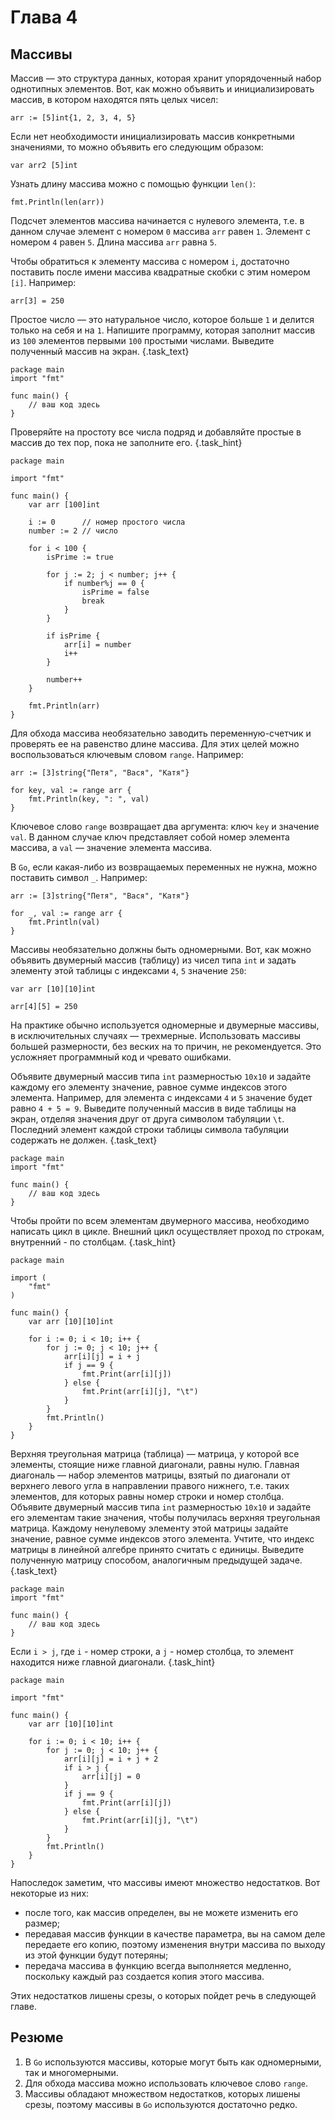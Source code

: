 # Глава 4 
## Массивы
Массив — это структура данных, которая хранит упорядоченный набор однотипных элементов. Вот, как можно объявить и инициализировать массив, в котором находятся пять целых чисел: 

```golang
arr := [5]int{1, 2, 3, 4, 5} 
```

Если нет необходимости инициализировать массив конкретными значениями, то можно объявить его следующим образом: 

```golang
var arr2 [5]int 
```

Узнать длину массива можно с помощью функции `len()`:

```golang
fmt.Println(len(arr))
```

Подсчет элементов массива начинается с нулевого элемента, т.е. в данном случае элемент с номером `0` массива `arr` равен `1`. Элемент с номером `4` равен `5`. Длина массива `arr` равна `5`.

Чтобы обратиться к элементу массива с номером `i`, достаточно поставить после имени массива квадратные скобки с этим номером `[i]`. Например: 
```golang
arr[3] = 250 
``` 
Простое число — это натуральное число, которое больше `1` и делится только на себя и на `1`. Напишите программу, которая заполнит массив из `100` элементов первыми `100` простыми числами. Выведите полученный массив на экран. {.task_text}

```golang {.task_source #golang_chapter_0040_task_0010}
package main
import "fmt"

func main() {
	// ваш код здесь
}
```  

Проверяйте на простоту все числа подряд и добавляйте простые в массив до тех пор, пока не заполните его. {.task_hint}

``` golang {.task_answer}
package main

import "fmt"

func main() {
	var arr [100]int

	i := 0      // номер простого числа
	number := 2 // число

	for i < 100 {
		isPrime := true

		for j := 2; j < number; j++ {
			if number%j == 0 {
				isPrime = false
                break
			}
		}

		if isPrime {
			arr[i] = number
			i++
		}

		number++
	}

	fmt.Println(arr)
}
```

Для обхода массива необязательно заводить переменную-счетчик и проверять ее на равенство длине массива. Для этих целей можно воспользоваться ключевым словом `range`. Например: 

```golang 
arr := [3]string{"Петя", "Вася", "Катя"}

for key, val := range arr {
    fmt.Println(key, ": ", val)
}
```

Ключевое слово `range` возвращает два аргумента: ключ `key` и значение `val`. В данном случае ключ представляет собой номер элемента массива, а `val` — значение элемента массива.

В `Go`, если какая-либо из возвращаемых переменных не нужна, можно поставить символ `_`. Например:

```golang 
arr := [3]string{"Петя", "Вася", "Катя"}

for _, val := range arr {
    fmt.Println(val)
}
```

Массивы необязательно должны быть одномерными. Вот, как можно объявить двумерный массив (таблицу) из чисел типа `int` и задать элементу этой таблицы с индексами `4`, `5` значение `250`:

```golang
var arr [10][10]int

arr[4][5] = 250
```

На практике обычно используется одномерные и двумерные массивы, в исключительных случаях — трехмерные. Использовать массивы большей размерности, без веских на то причин, не рекомендуется. Это усложняет программный код и чревато ошибками. 

Объявите двумерный массив типа `int` размерностью `10x10` и задайте каждому его элементу значение, равное сумме индексов этого элемента. Например, для элемента с индексами `4` и `5` значение будет равно `4 + 5 = 9`. Выведите полученный массив в виде таблицы на экран, отделяя значения друг от друга символом табуляции `\t`. Последний элемент каждой строки таблицы символа табуляции содержать не должен. {.task_text}

```golang {.task_source #golang_chapter_0040_task_0020}
package main
import "fmt"

func main() {
	// ваш код здесь
}
```  

Чтобы пройти по всем элементам двумерного массива, необходимо написать цикл в цикле. Внешний цикл осуществляет проход по строкам, внутренний - по столбцам. {.task_hint}

``` golang {.task_answer}
package main

import (
	"fmt"
)

func main() {
    var arr [10][10]int

    for i := 0; i < 10; i++ {
		for j := 0; j < 10; j++ {
			arr[i][j] = i + j
			if j == 9 {
				fmt.Print(arr[i][j])
			} else {
				fmt.Print(arr[i][j], "\t")
			}
		}
		fmt.Println()
	}
}
```

Верхняя треугольная матрица (таблица) — матрица, у которой все элементы, стоящие ниже главной диагонали, равны нулю. Главная диагональ — набор элементов матрицы, взятый по диагонали от верхнего левого угла в направлении правого нижнего, т.е. таких элементов, для которых равны номер строки и номер столбца. Объявите двумерный массив типа `int` размерностью `10x10` и задайте его элементам такие значения, чтобы получилась верхняя треугольная матрица. Каждому ненулевому элементу этой матрицы задайте значение, равное сумме индексов этого элемента. Учтите, что индекс матрицы в линейной алгебре принято считать с единицы. Выведите полученную матрицу способом, аналогичным предыдущей задаче. {.task_text}

```golang {.task_source #golang_chapter_0040_task_0030}
package main
import "fmt"

func main() {
	// ваш код здесь
}
```  

Если `i > j`, где `i` - номер строки, а `j` - номер столбца, то элемент находится ниже главной диагонали. {.task_hint}

``` golang {.task_answer}
package main

import "fmt"

func main() {
	var arr [10][10]int

	for i := 0; i < 10; i++ {
		for j := 0; j < 10; j++ {
			arr[i][j] = i + j + 2
			if i > j {
				arr[i][j] = 0
			}
			if j == 9 {
				fmt.Print(arr[i][j])
			} else {
				fmt.Print(arr[i][j], "\t")
			}
		}
		fmt.Println()
	}
}
```

Напоследок заметим, что массивы имеют множество недостатков. Вот некоторые из них:
- после того, как массив определен, вы не можете изменить его размер;
- передавая массив функции в качестве параметра, вы на самом деле передаете его копию, поэтому изменения внутри массива по выходу из этой функции будут потеряны;
- передача массива в функцию всегда выполняется медленно, поскольку каждый раз создается копия этого массива. 

Этих недостатков лишены срезы, о которых пойдет речь в следующей главе. 

## Резюме 
1. В `Go` используются массивы, которые могут быть как одномерными, так и многомерными.
2. Для обхода массива можно использовать ключевое слово `range`. 
3. Массивы обладают множеством недостатков, которых лишены срезы, поэтому массивы в `Go` используются достаточно редко. 